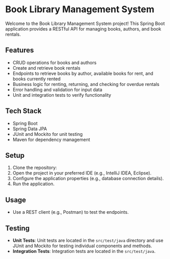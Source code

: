 # Book Library Management System

Welcome to the Book Library Management System project! This Spring Boot application provides a RESTful API for managing books, authors, and book rentals.

## Features
- CRUD operations for books and authors
- Create and retrieve book rentals
- Endpoints to retrieve books by author, available books for rent, and books currently rented
- Business logic for renting, returning, and checking for overdue rentals
- Error handling and validation for input data
- Unit and integration tests to verify functionality

## Tech Stack
- Spring Boot
- Spring Data JPA
- JUnit and Mockito for unit testing
- Maven for dependency management

## Setup
1. Clone the repository:
2. Open the project in your preferred IDE (e.g., IntelliJ IDEA, Eclipse).
3. Configure the application properties (e.g., database connection details).
4. Run the application.

## Usage
- Use a REST client (e.g., Postman) to test the endpoints.

## Testing
- **Unit Tests**: Unit tests are located in the `src/test/java` directory and use JUnit and Mockito for testing individual components and methods.
- **Integration Tests**: Integration tests are located in the `src/test/java`.

